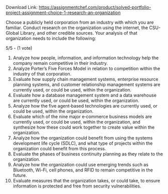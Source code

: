 Download Link: https://assignmentchef.com/product/solved-portfolio-project-assignment-choice-1-research-an-organization
<br>
<p class="title">Choose a publicly held corporation from an industry with which you are familiar. Conduct research on the organization using the internet, the CSU-Global Library, and other credible sources. Your analysis of that organization needs to include the following:

5/5 - (1 vote)

<ol>

 <li>Analyze how people, information, and information technology help the company remain competitive in their industry.</li>

 <li>Analyze Porter’s Five Forces Model in relation to competition within the industry of that corporation.</li>

 <li>Evaluate how supply chain management systems, enterprise resource planning systems, and customer relationship management systems are currently used, or could be used, within the organization.</li>

 <li>Evaluate how a database management system and a data warehouse are currently used, or could be used, within the organization.</li>

 <li>Analyze how the five agent‐based technologies are currently used, or could be used, within the organization.</li>

 <li>Evaluate which of the nine major e‐commerce business models are currently used, or could be used, within the organization, and synthesize how these could work together to create value within the organization.</li>

 <li>Analyze how the organization could benefit from using the systems development life cycle (SDLC), and what type of projects within the organization could benefit from this process.</li>

 <li>Evaluate the phases of business continuity planning as they relate to the organization.</li>

 <li>Analyze how the organization could use emerging trends such as Bluetooth, Wi-Fi, cell phones, and RFID to remain competitive in the future.</li>

 <li>Evaluate measures that the organization takes, or could take, to ensure information is protected and free from security vulnerabilities.</li>

</ol>